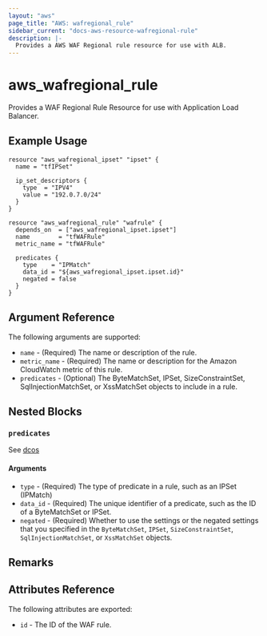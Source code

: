 ```yaml
---
layout: "aws"
page_title: "AWS: wafregional_rule"
sidebar_current: "docs-aws-resource-wafregional-rule"
description: |-
  Provides a AWS WAF Regional rule resource for use with ALB.
---
```


# aws\_wafregional\_rule

Provides a WAF Regional Rule Resource for use with Application Load Balancer.

## Example Usage

```hcl
resource "aws_wafregional_ipset" "ipset" {
  name = "tfIPSet"
  
  ip_set_descriptors {
    type  = "IPV4"
    value = "192.0.7.0/24"
  }
}

resource "aws_wafregional_rule" "wafrule" {
  depends_on  = ["aws_wafregional_ipset.ipset"]
  name        = "tfWAFRule"
  metric_name = "tfWAFRule"
  
  predicates {
    type    = "IPMatch"
    data_id = "${aws_wafregional_ipset.ipset.id}"
    negated = false
  }
}
```

## Argument Reference

The following arguments are supported:

* `name` - (Required) The name or description of the rule.
* `metric_name` - (Required) The name or description for the Amazon CloudWatch metric of this rule.
* `predicates` - (Optional) The ByteMatchSet, IPSet, SizeConstraintSet, SqlInjectionMatchSet, or XssMatchSet objects to include in a rule.

## Nested Blocks

### `predicates`

See [dcos](https://docs.aws.amazon.com/AWSCloudFormation/latest/UserGuide/aws-properties-wafregional-rule-predicates.html)

#### Arguments

* `type` - (Required) The type of predicate in a rule, such as an IPSet (IPMatch)
* `data_id` - (Required) The unique identifier of a predicate, such as the ID of a ByteMatchSet or IPSet.
* `negated` - (Required) Whether to use the settings or the negated settings that you specified in the `ByteMatchSet`, `IPSet`, `SizeConstraintSet`, `SqlInjectionMatchSet`, or `XssMatchSet` objects.

## Remarks

## Attributes Reference

The following attributes are exported:

* `id` - The ID of the WAF rule.
